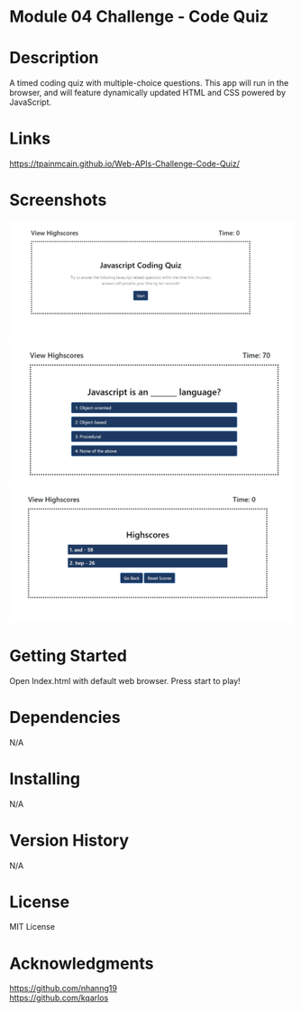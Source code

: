 # Module 04 Challenge - Code Quiz

# Description
A timed coding quiz with multiple-choice questions. This app will run in the browser, and will feature dynamically updated HTML and CSS powered by JavaScript.

# Links
https://tpainmcain.github.io/Web-APIs-Challenge-Code-Quiz/

# Screenshots
![Alt text](/assets/images/jsq1.jpg?raw=true "Start Screen")
![Alt text](/assets/images/jsq2.jpg?raw=true "Quiz")
![Alt text](/assets/images/jsq3.jpg?raw=true "Highscores")

# Getting Started
Open Index.html with default web browser. Press start to play!

# Dependencies
N/A

# Installing
N/A

# Version History
N/A

# License
MIT License

# Acknowledgments
https://github.com/nhanng19  
https://github.com/kqarlos
